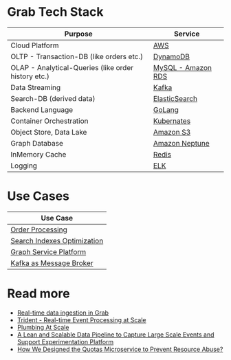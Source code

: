 # Grab Tech Stack

| Purpose                                             | Service                                                                                                                           |
|-----------------------------------------------------|-----------------------------------------------------------------------------------------------------------------------------------|
| Cloud Platform                                      | [AWS](https://github.com/Anshul619/AWS-Services/tree/main/Readme.md)                                                              |
| OLTP - Transaction-DB (like orders etc.)            | [DynamoDB](https://github.com/Anshul619/AWS-Services/tree/main/1_Databases/AmazonDynamoDB/Readme.md)                              |
| OLAP - Analytical-Queries (like order history etc.) | [MySQL - Amazon RDS](https://github.com/Anshul619/HLD-System-Designs/tree/main/1_Databases/7_SQL-Databases/Readme.md)             |
| Data Streaming                                      | [Kafka](https://github.com/Anshul619/HLD-System-Designs/tree/main/2_MessageBrokersEDA/Kafka/Readme.md)                            |
| Search-DB (derived data)                            | [ElasticSearch](https://github.com/Anshul619/HLD-System-Designs/tree/main/1_Databases/9_Search-Databases/ElasticSearch/Readme.md) |
| Backend Language                                    | [GoLang](GoLangBackend.md)                                                                                                        |
| Container Orchestration                             | [Kubernates](https://github.com/Anshul619/DevOps-SRE/tree/main/2_ContainerOrchestration/Kubernates/Readme.md)            |
| Object Store, Data Lake                             | [Amazon S3](https://github.com/Anshul619/AWS-Services/tree/main/6_FileStorages/3_S3ObjectStorage/Readme.md)                       |
| Graph Database                                      | [Amazon Neptune](https://github.com/Anshul619/AWS-Services/tree/main/1_Databases/AmazonNeptune.md)                                |
| InMemory Cache                                      | [Redis](https://github.com/Anshul619/HLD-System-Designs/tree/main/1_Databases/8_Caching-InMemory-Databases/Redis/Readme.md)       |
| Logging                                             | [ELK](https://engineering.grab.com/structured-logging)                                                                            |

# Use Cases

| Use Case                                          |
|---------------------------------------------------|
| [Order Processing](OrderProcessing/Readme.md)     |
| [Search Indexes Optimization](SearchIndexing.md)  |
| [Graph Service Platform](GraphServicePlatform.md) |
| [Kafka as Message Broker](KafkaMessageBroker.md)  |

# Read more
- [Real-time data ingestion in Grab](https://engineering.grab.com/real-time-data-ingestion)
- [Trident - Real-time Event Processing at Scale](https://engineering.grab.com/trident-real-time-event-processing-at-scale)
- [Plumbing At Scale](https://engineering.grab.com/plumbing-at-scale)
- [A Lean and Scalable Data Pipeline to Capture Large Scale Events and Support Experimentation Platform](https://engineering.grab.com/experimentation-platform-data-pipeline)
- [How We Designed the Quotas Microservice to Prevent Resource Abuse?](https://engineering.grab.com/quotas-service)

